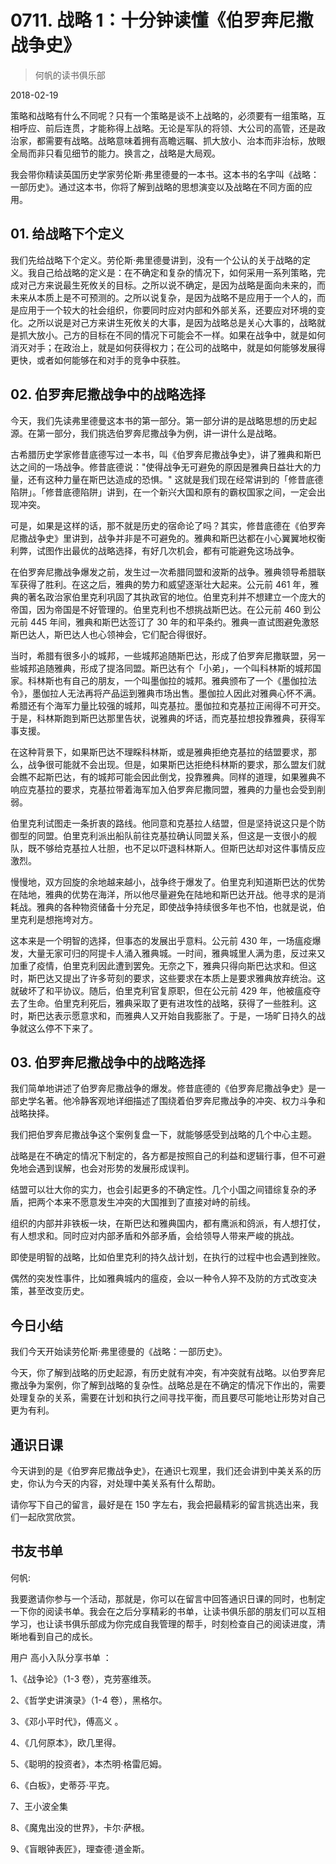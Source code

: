 # 0711. 战略 1：十分钟读懂《伯罗奔尼撒战争史》

> 何帆的读书俱乐部

2018-02-19

策略和战略有什么不同呢？只有一个策略是谈不上战略的，必须要有一组策略，互相呼应、前后连贯，才能称得上战略。无论是军队的将领、大公司的高管，还是政治家，都需要有战略。战略意味着拥有高瞻远瞩、抓大放小、治本而非治标，放眼全局而非只看见细节的能力。换言之，战略是大局观。

我会带你精读英国历史学家劳伦斯·弗里德曼的一本书。这本书的名字叫《战略：一部历史》。通过这本书，你将了解到战略的思想演变以及战略在不同方面的应用。

## 01. 给战略下个定义

我们先给战略下个定义。劳伦斯·弗里德曼讲到，没有一个公认的关于战略的定义。我自己给战略的定义是：在不确定和复杂的情况下，如何采用一系列策略，完成对己方来说最生死攸关的目标。之所以说不确定，是因为战略是面向未来的，而未来从本质上是不可预测的。之所以说复杂，是因为战略不是应用于一个人的，而是应用于一个较大的社会组织，你要同时应对内部和外部关系，还要应对环境的变化。之所以说是对己方来讲生死攸关的大事，是因为战略总是关心大事的，战略就是抓大放小。己方的目标在不同的情况下可能会不一样。如果在战争中，就是如何消灭对手；在政治上，就是如何获得权力；在公司的战略中，就是如何能够发展得更快，或者如何能够在和对手的竞争中获胜。

## 02. 伯罗奔尼撒战争中的战略选择

今天，我们先读弗里德曼这本书的第一部分。第一部分讲的是战略思想的历史起源。在第一部分，我们挑选伯罗奔尼撒战争为例，讲一讲什么是战略。

古希腊历史学家修昔底德写过一本书，叫《伯罗奔尼撒战争史》，讲了雅典和斯巴达之间的一场战争。修昔底德说："使得战争无可避免的原因是雅典日益壮大的力量，还有这种力量在斯巴达造成的恐惧。" 这就是我们现在经常讲到的「修昔底德陷阱」。「修昔底德陷阱」讲到，在一个新兴大国和原有的霸权国家之间，一定会出现冲突。

可是，如果是这样的话，那不就是历史的宿命论了吗？其实，修昔底德在《伯罗奔尼撒战争史》里讲到，战争并非是不可避免的。雅典和斯巴达都在小心翼翼地权衡利弊，试图作出最优的战略选择，有好几次机会，都有可能避免这场战争。

在伯罗奔尼撒战争爆发之前，发生过一次希腊同盟和波斯的战争。雅典领导希腊联军获得了胜利。在这之后，雅典的势力和威望逐渐壮大起来。公元前 461 年，雅典的著名政治家伯里克利巩固了其执政官的地位。伯里克利并不想建立一个庞大的帝国，因为帝国是不好管理的。伯里克利也不想挑战斯巴达。在公元前 460 到公元前 445 年间，雅典和斯巴达签订了 30 年的和平条约。雅典一直试图避免激怒斯巴达人，斯巴达人也心领神会，它们配合得很好。

当时，希腊有很多小的城邦，一些城邦追随斯巴达，形成了伯罗奔尼撒联盟，另一些城邦追随雅典，形成了提洛同盟。斯巴达有个「小弟」，一个叫科林斯的城邦国家。科林斯也有自己的朋友，一个叫墨伽拉的城邦。雅典颁布了一个《墨伽拉法令》，墨伽拉人无法再将产品运到雅典市场出售。墨伽拉人因此对雅典心怀不满。希腊还有个海军力量比较强的城邦，叫克基拉。墨伽拉和克基拉正闹得不可开交。于是，科林斯跑到斯巴达那里告状，说雅典的坏话，而克基拉想投靠雅典，获得军事支援。

在这种背景下，如果斯巴达不理睬科林斯，或是雅典拒绝克基拉的结盟要求，那么，战争很可能就不会出现。但是，如果斯巴达拒绝科林斯的要求，那么盟友们就会瞧不起斯巴达，有的城邦可能会因此倒戈，投靠雅典。同样的道理，如果雅典不响应克基拉的要求，克基拉带着海军加入伯罗奔尼撒同盟，雅典的力量也会受到削弱。

伯里克利试图走一条折衷的路线。他同意和克基拉人结盟，但是坚持说这只是个防御型的同盟。伯里克利派出船队前往克基拉确认同盟关系，但这是一支很小的舰队，既不够给克基拉人壮胆，也不足以吓退科林斯人。但斯巴达却对这件事情反应激烈。

慢慢地，双方回旋的余地越来越小，战争终于爆发了。伯里克利知道斯巴达的优势在陆地，雅典的优势在海洋，所以他尽量避免在陆地和斯巴达开战。他寻求的是消耗战。雅典的各种物资储备十分充足，即使战争持续很多年也不怕，也就是说，伯里克利是想拖垮对方。

这本来是一个明智的选择，但事态的发展出乎意料。公元前 430 年，一场瘟疫爆发，大量无家可归的阿提卡人涌入雅典城。一时间，雅典城里人满为患，反过来又加重了疫情，伯里克利因此遭到罢免。无奈之下，雅典只得向斯巴达求和。但这时，斯巴达又提出了许多苛刻的要求，这些要求在本质上是要求雅典放弃统治。这就破坏了和平协议。随后，伯里克利官复原职，但在公元前 429 年，他被瘟疫夺去了生命。伯里克利死后，雅典采取了更有进攻性的战略，获得了一些胜利。这时，斯巴达表示愿意求和，而雅典人又开始自我膨胀了。于是，一场旷日持久的战争就这么停不下来了。

## 03. 伯罗奔尼撒战争中的战略选择

我们简单地讲述了伯罗奔尼撒战争的爆发。修昔底德的《伯罗奔尼撒战争史》是一部史学名著。他冷静客观地详细描述了围绕着伯罗奔尼撒战争的冲突、权力斗争和战略抉择。

我们把伯罗奔尼撒战争这个案例复盘一下，就能够感受到战略的几个中心主题。

战略是在不确定的情况下制定的，各方都是按照自己的利益和逻辑行事，但不可避免地会遇到误解，也会对形势的发展形成误判。

结盟可以壮大你的实力，也会引起更多的不确定性。几个小国之间错综复杂的矛盾，把两个本来不愿意发生冲突的大国推到了直接对峙的前线。

组织的内部并非铁板一块，在斯巴达和雅典国内，都有鹰派和鸽派，有人想打仗，有人想求和。同时应对内部矛盾和外部矛盾，会给领导人带来严峻的挑战。

即使是明智的战略，比如伯里克利的持久战计划，在执行的过程中也会遇到挫败。

偶然的突发性事件，比如雅典城内的瘟疫，会以一种令人猝不及防的方式改变决策，甚至改变历史。

## 今日小结

我们今天开始读劳伦斯·弗里德曼的《战略：一部历史》。

今天，你了解到战略的历史起源，有历史就有冲突，有冲突就有战略。以伯罗奔尼撒战争为案例，你了解到战略的复杂性。战略总是在不确定的情况下作出的，需要处理复杂的关系，需要在计划和执行之间寻找平衡，而且要尽可能地让形势对自己更为有利。

## 通识日课

今天讲到的是《伯罗奔尼撒战争史》，在通识七观里，我们还会讲到中美关系的历史，你认为今天的内容，对处理中美关系有什么帮助。

请你写下自己的留言，最好是在 150 字左右，我会把最精彩的留言挑选出来，我们一起欣赏欣赏。

## 书友书单

何帆:

我要邀请你参与一个活动，那就是，你可以在留言中回答通识日课的同时，也制定一下你的阅读书单。我会在之后分享精彩的书单，让读书俱乐部的朋友们可以互相学习，也让读书俱乐部成为你完成自我管理的帮手，时刻检查自己的阅读进度，清晰地看到自己的成长。

用户 高小入队分享书单 ：

1、《战争论》（1-3 卷），克劳塞维茨。

2、《哲学史讲演录》（1-4 卷），黑格尔。

3、《邓小平时代》，傅高义 。

4、《几何原本》，欧几里得。

5、《聪明的投资者》，本杰明·格雷厄姆。

6、《白板》，史蒂芬·平克。

7、王小波全集

8、《魔鬼出没的世界》，卡尔·萨根。

9、《盲眼钟表匠》，理查德·道金斯。

